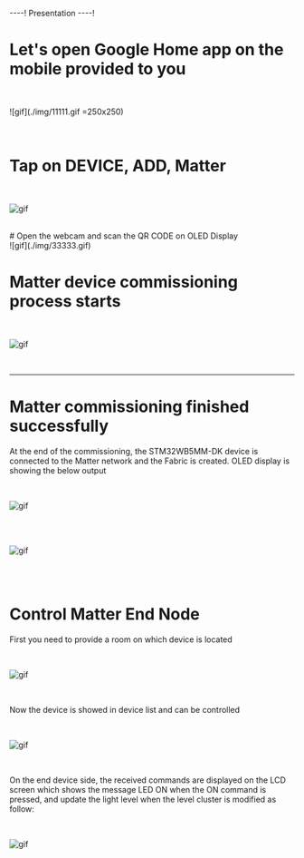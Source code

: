 ----!
Presentation
----!

# Let's open Google Home app on the mobile provided to you

<br>

![gif](./img/11111.gif =250x250)

<br>


# Tap on DEVICE, ADD, Matter
<br>

![gif](./img/22222.gif)

<br>
# Open the webcam and scan the QR CODE on OLED Display

<br>
![gif](./img/33333.gif)
<br>

# Matter device commissioning process starts

<br>

![gif](./img/44444.gif)

<br>

----

# Matter commissioning finished successfully

At the end of the commissioning, the STM32WB5MM-DK device is connected to the Matter network and the Fabric is created.
OLED display is showing the below output


<br>

![gif](./img/55555.gif)

<br>


<br>

![gif](./img/67.png)

<br>


<br>



# Control Matter End Node

First you need to provide a room on which device is located

<br>

![gif](./img/77777.gif)

<br>


Now the device is showed in device list and can be controlled


<br>

![gif](./img/88888.gif)

<br>

On the end device side, the received commands are displayed on the LCD screen which shows the message LED ON when the ON command is pressed, and update the light level when the level cluster is modified as follow:


<br>

![gif](./img/69.png)

<br>
